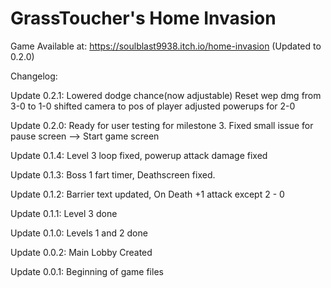 # GrassToucher's Home Invasion

Game Available at:
https://soulblast9938.itch.io/home-invasion (Updated to 0.2.0)


Changelog: 

Update 0.2.1:
Lowered dodge chance(now adjustable)
Reset wep dmg from 3-0 to 1-0
shifted camera to pos of player
adjusted powerups for 2-0

Update 0.2.0:
Ready for user testing for milestone 3. Fixed small issue for pause screen --> Start game screen

Update 0.1.4:
Level 3 loop fixed, powerup attack damage fixed

Update 0.1.3:
Boss 1 fart timer,
Deathscreen fixed. 

Update 0.1.2:
Barrier text updated,
On Death +1 attack except 2 - 0

Update 0.1.1:
Level 3 done

Update 0.1.0:
Levels 1 and 2 done

Update 0.0.2:
Main Lobby Created

Update 0.0.1:
Beginning of game files
